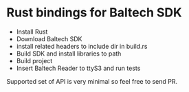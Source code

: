 # Rust bindings for Baltech SDK
- Install Rust
- Download Baltech SDK
- install related headers to include dir in build.rs
- Build SDK and install libraries to path
- Build project
- Insert Baltech Reader to ttyS3 and run tests

Supported set of API is very minimal so feel free to send PR.
